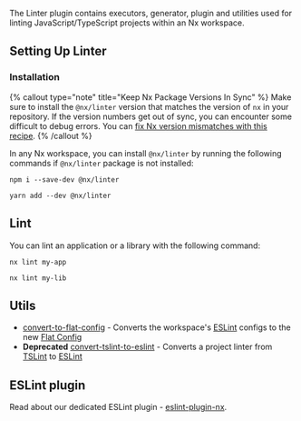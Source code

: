 The Linter plugin contains executors, generator, plugin and utilities used for linting JavaScript/TypeScript projects within an Nx workspace.

## Setting Up Linter

### Installation

{% callout type="note" title="Keep Nx Package Versions In Sync" %}
Make sure to install the `@nx/linter` version that matches the version of `nx` in your repository. If the version numbers get out of sync, you can encounter some difficult to debug errors. You can [fix Nx version mismatches with this recipe](/recipes/tips-n-tricks/keep-nx-versions-in-sync).
{% /callout %}

In any Nx workspace, you can install `@nx/linter` by running the following commands if `@nx/linter` package is not installed:

```shell
npm i --save-dev @nx/linter
```

```shell
yarn add --dev @nx/linter
```

## Lint

You can lint an application or a library with the following command:

```shell
nx lint my-app
```

```shell
nx lint my-lib
```

## Utils

- [convert-to-flat-config](/packages/linter/generators/convert-to-flat-config) - Converts the workspace's [ESLint](https://eslint.org/) configs to the new [Flat Config](https://eslint.org/blog/2022/08/new-config-system-part-2)
- **Deprecated** [convert-tslint-to-eslint](/packages/angular/generators/convert-tslint-to-eslint) - Converts a project linter from [TSLint](https://palantir.github.io/tslint/) to [ESLint](https://eslint.org/)

## ESLint plugin

Read about our dedicated ESLint plugin - [eslint-plugin-nx](/packages/eslint-plugin/documents/overview).
